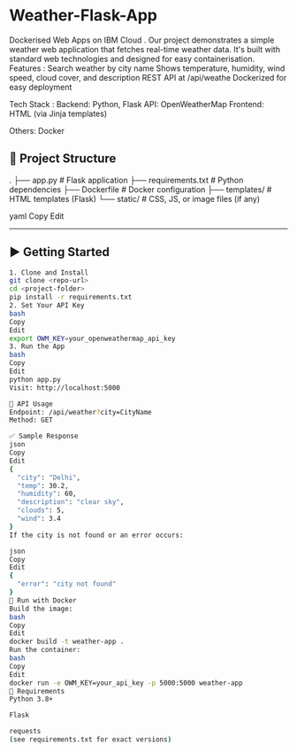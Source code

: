 # Weather-Flask-App
Dockerised Web Apps on IBM Cloud . Our project demonstrates a simple weather web application that fetches real-time weather data. It's built with standard web technologies and designed for easy containerisation.
Features :
Search weather by city name
Shows temperature, humidity, wind speed, cloud cover, and description
REST API at /api/weathe
 Dockerized for easy deployment

Tech Stack : 
Backend: Python, Flask
API: OpenWeatherMap
Frontend: HTML (via Jinja templates)

Others: Docker


## 📁 Project Structure

.
├── app.py # Flask application
├── requirements.txt # Python dependencies
├── Dockerfile # Docker configuration
├── templates/ # HTML templates (Flask)
└── static/ # CSS, JS, or image files (if any)

yaml
Copy
Edit

---

## ▶️ Getting Started

```bash
1. Clone and Install
git clone <repo-url>
cd <project-folder>
pip install -r requirements.txt
2. Set Your API Key
bash
Copy
Edit
export OWM_KEY=your_openweathermap_api_key
3. Run the App
bash
Copy
Edit
python app.py
Visit: http://localhost:5000

🔌 API Usage
Endpoint: /api/weather?city=CityName
Method: GET

✅ Sample Response
json
Copy
Edit
{
  "city": "Delhi",
  "temp": 30.2,
  "humidity": 60,
  "description": "clear sky",
  "clouds": 5,
  "wind": 3.4
}
If the city is not found or an error occurs:

json
Copy
Edit
{
  "error": "city not found"
}
🐳 Run with Docker
Build the image:
bash
Copy
Edit
docker build -t weather-app .
Run the container:
bash
Copy
Edit
docker run -e OWM_KEY=your_api_key -p 5000:5000 weather-app
📄 Requirements
Python 3.8+

Flask

requests
(see requirements.txt for exact versions)
